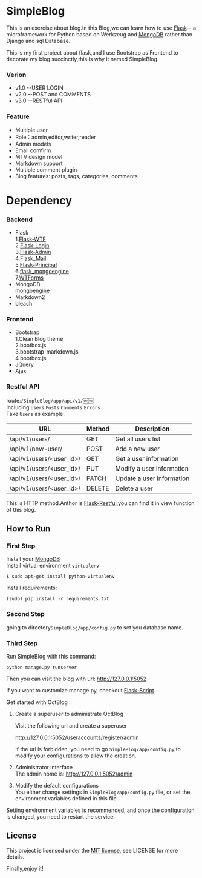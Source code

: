 # SimpleBlog

This is an exercise about blog.In this Blog,we can learn how to use [Flask](http://flask.pocoo.org/)--
a microframework for Python based on Werkzeug and [MongoDB](https://www.mongodb.com/cn) rather than Django and sql Database.  

This is my first project about flask,and I use Bootstrap as Frontend to decorate my blog succinctly,this is why it named SimpleBlog.

### Verion
- v1.0 --USER LOGIN
- v2.0 --POST and COMMENTS 
- v3.0 --RESTful API

### Feature
- Multiple user
- Role：admin,editor,writer,reader
- Admin models
- Email comfirm
- MTV design model
- Markdown support
- Multiple comment plugin
- Blog features: posts, tags, categories, comments

# Dependency
### Backend
- Flask  
1.[Flask-WTF](https://flask-wtf.readthedocs.io/en/latest/)  
2.[Flask-Login](https://flask-login.readthedocs.io/en/latest/)  
3.[Flask-Admin](https://flask-admin.readthedocs.io/en/latest/)  
4.[Flask_Mail](https://pythonhosted.org/Flask-Mail/)  
5.[Flask-Principal](https://pythonhosted.org/Flask-Principal/)  
6.[flask_mongoengine](http://docs.mongoengine.org/projects/flask-mongoengine/en/latest/)  
7.[WTForms](https://wtforms.readthedocs.io/en/stable/)
- MongoDB  
[mongoengine](http://docs.mongoengine.org/tutorial.html)
- Markdown2
- bleach  
### Frontend
- Bootstrap  
1.Clean Blog theme  
2.bootbox.js  
3.bootstrap-markdown.js  
4.bootbox.js
- JQuery  
- Ajax
### Restful API
route:`/SimpleBlog/app/api/v1/`￼￼  
Including `Users` `Posts` `Comments` `Errors`  
Take `Users` as example:  

|URL|Method|Description|  
|--|--|--|  
|/api/v1/users/|GET|Get all users list|
|/api/v1/new-user/|POST|Add a new user|
|/api/v1/users/<user_id>/|GET|Get a user information|
|/api/v1/users/<user_id>/|PUT|Modify a user information|
|/api/v1/users/<user_id>/|PATCH|Update a user information|
|/api/v1/users/<user_id>/|DELETE|Delete a user|  

This is HTTP method.Anthor is [Flask-Restful](https://flask-restful.readthedocs.io/en/latest/quickstart.html),you can find it in view function of this blog.  
## How to Run
### First Step  
Install your [MongoDB](http://www.runoob.com/mongodb/mongodb-osx-install.html)  
Install virtual environment `virtualenv`
```
$ sudo apt-get install python-virtualenv
```
Install requirements:  
```
(sudo) pip install -r requirements.txt
```
### Second Step
going to directory`SimpleBlog/app/config.py` to set you database name.

### Third Step
Run SimpleBlog with this command:
```
python manage.py runserver
```
Then you can visit the blog with url: http://127.0.0.1:5052

If you want to customize manage.py, checkout [Flask-Script](https://flask-script.readthedocs.io/en/latest/)

Get started with OctBlog
1. Create a superuser to administrate OctBlog  

   Visit the following url and create a superuser  

   http://127.0.0.1:5052/useraccounts/register/admin  

   If the url is forbidden, you need to go `SimpleBlog/app/config.py` to modify your configurations to allow the creation.

2. Administrator interface  
The admin home is: http://127.0.0.1:5052/admin

3. Modify the default configurations  
You either change settings in `SimpleBlog/app/config.py` file, or set the environment variables defined in this file.  

Setting environment variables is recommended, and once the configuration is changed, you need to restart the service.


## License
This project is licensed under the [MIT license](https://opensource.org/licenses/MIT), see LICENSE for more details.

Finally,enjoy it!
